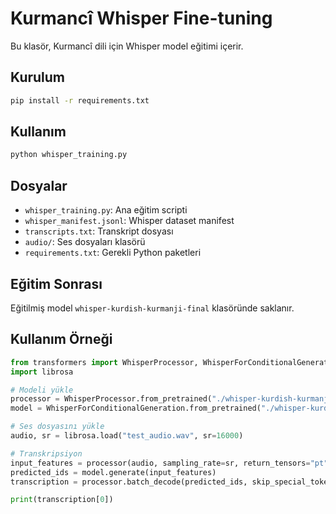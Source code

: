# Kurmancî Whisper Fine-tuning

Bu klasör, Kurmancî dili için Whisper model eğitimi içerir.

## Kurulum

```bash
pip install -r requirements.txt
```

## Kullanım

```bash
python whisper_training.py
```

## Dosyalar

- `whisper_training.py`: Ana eğitim scripti
- `whisper_manifest.jsonl`: Whisper dataset manifest
- `transcripts.txt`: Transkript dosyası
- `audio/`: Ses dosyaları klasörü
- `requirements.txt`: Gerekli Python paketleri

## Eğitim Sonrası

Eğitilmiş model `whisper-kurdish-kurmanji-final` klasöründe saklanır.

## Kullanım Örneği

```python
from transformers import WhisperProcessor, WhisperForConditionalGeneration
import librosa

# Modeli yükle
processor = WhisperProcessor.from_pretrained("./whisper-kurdish-kurmanji-final")
model = WhisperForConditionalGeneration.from_pretrained("./whisper-kurdish-kurmanji-final")

# Ses dosyasını yükle
audio, sr = librosa.load("test_audio.wav", sr=16000)

# Transkripsiyon
input_features = processor(audio, sampling_rate=sr, return_tensors="pt").input_features
predicted_ids = model.generate(input_features)
transcription = processor.batch_decode(predicted_ids, skip_special_tokens=True)

print(transcription[0])
```
